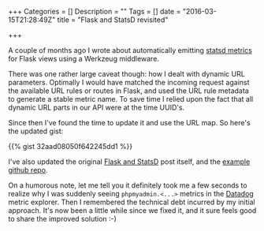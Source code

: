 +++
Categories = []
Description = ""
Tags = []
date = "2016-03-15T21:28:49Z"
title = "Flask and StatsD revisited"

+++

A couple of months ago I wrote about automatically emitting <a href="http://steinn.org/post/flask-statsd/">
statsd metrics</a> for Flask views using a <a hre_f="http://werkzeug.pocoo.org/">Werkzeug</a>
middleware.

There was one rather large caveat though: how I dealt with dynamic URL
parameters.  Optimally I would have matched the incoming request against
the available URL rules or routes in Flask, and used the URL rule metadata
to generate a stable metric name.  To save time I relied upon the fact that
all dynamic URL parts in our API were at the time UUID's.

Since then I've found the time to update it and use the URL map. So here's
the updated gist:

{{% gist 32aad08050f642245dd1 %}}

I've also updated the original <a href="http://steinn.org/post/flask-statsd/">Flask and StatsD</a>
post itself, and the <a href="https://github.com/steinnes/statsdmiddleware">example
github repo</a>.

On a humorous note, let me tell you it definitely took me a few seconds to
realize why I was suddenly seeing `phpmyadmin.<...>` metrics in the <a href="https://www.datadoghq.com">Datadog</a>
metric explorer.  Then I remembered the technical debt incurred by my
initial approach.  It's now been a little while since we fixed it, and it
sure feels good to share the improved solution :-)
